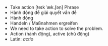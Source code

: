 - Take action [teɪk ˈæk.ʃən] Phrase  
- Hành động để giải quyết vấn đề  
- Hành động  
- Handeln / Maßnahmen ergreifen  
- We need to take action to solve the problem.  
- Action (hành động), active (chủ động)  
- Latin: *actio*